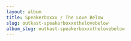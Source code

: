 ```yaml
---
layout: album
title: Speakerboxxx / The Love Below
slug: outkast-speakerboxxxthelovebelow
album_slug: outkast-speakerboxxxthelovebelow
---
```

